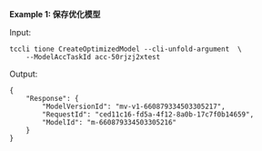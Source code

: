 **Example 1: 保存优化模型**



Input: 

```
tccli tione CreateOptimizedModel --cli-unfold-argument  \
    --ModelAccTaskId acc-50rjzj2xtest
```

Output: 
```
{
    "Response": {
        "ModelVersionId": "mv-v1-660879334503305217",
        "RequestId": "ced11c16-fd5a-4f12-8a0b-17c7f0b14659",
        "ModelId": "m-660879334503305216"
    }
}
```


